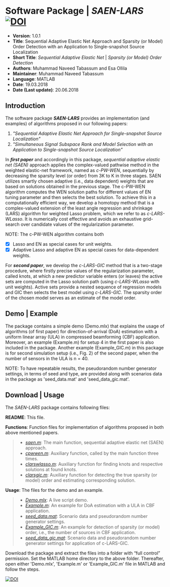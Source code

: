 # Software Package | _SAEN-LARS_    [![DOI](https://zenodo.org/badge/125818623.svg)](https://zenodo.org/badge/latestdoi/125818623)

* __Version__: 1.0.1 
* __Title__: Sequential Adaptive Elastic Net Approach and Sparsity (or Model) Order Detection with an Application to Single-snapshot Source Localization	 
* __Short Title__: _Sequential Adaptive Elastic Net_ | _Sparsity (or Model) Order Detection_
* __Authors__: Muhammad Naveed Tabassum and Esa Ollila
* __Maintainer__: Muhammad Naveed Tabassum
* __Language__: MATLAB
* __Date__: 19.03.2018
* __Date (Last update)__: 20.06.2018

## Introduction 

The software package __*SAEN-LARS*__ provides an implementation (and examples) of algorithms proposed in our following papers: 

1. _"Sequential Adaptive Elastic Net Approach for Single-snapshot Source Localization"_
2. _"Simultaneous Signal Subspace Rank and Model Selection with an Application to Single-snapshot Source Localization"_

In __*first paper*__ and accordingly in this package, _sequential adaptive elastic net (SAEN)_ approach applies the complex-valued pathwise method in the weighted elastic-net framework, named as _c-PW-WEN_, sequentially by decreasing the sparsity level (or order) from 3K to K in three stages. SAEN utilizes smartly chosen adaptive (i.e., data dependent) weights that are based on solutions obtained in the previous stage. The c-PW-WEN algorithm computes the WEN solution paths for different values of EN tuning parameter and then selects the best solution. To achieve this in a computationally efficient way, we develop a homotopy method that is a complex-valued extension of the least angle regression and shrinkage (LARS) algorithm for weighted Lasso problem, which we refer to as _c-LARS-WLasso_. It is numerically cost effective and avoids an exhaustive grid-search over candidate values of the regularization parameter.

NOTE: The c-PW-WEN algorithm contains both
- [x] Lasso and EN as special cases for unit weights. 
- [x] Adaptive Lasso and adaptive EN as special cases for data-dependent weights.

For __*second paper*__, we develop the _c-LARS-GIC_ method that is a two-stage procedure, where firstly precise values of the regularization parameter, called knots, at which a new predictor variable enters (or leaves) the active sets are computed in the Lasso solution path (using _c-LARS-WLasso_ with unit weights). Active sets provide a nested sequence of regression models and GIC then selects the best model using _c-LARS-GIC_. The sparsity order of the chosen model serves as an estimate of the model order.

## Demo | Example

The package contains a simple demo (Demo.mlx) that explains the usage of algorithms (of first paper) for direction-of-arrival (DoA) estimation with a uniform linear array (ULA) in compressed beamforming (CBF) application. Moreover, an example (Example.m) for setup 4 in the first paper is also included in the package. Another example (Example_GIC.m) in this package is for second simulation setup (i.e., Fig. 2) of the second paper, when the number of sensors in the ULA is n = 40.

NOTE: To have repeatable results, the pseudorandom number generator settings, in terms of seed and type, are provided along with scenarios data in the package as 'seed_data.mat' and 'seed_data_gic.mat'.

## Download | Usage

The _SAEN-LARS_ package contains following files:

__README__: This file.

__Functions__: Function files for implementation of algorithms proposed in both above mentioned papers.
> * _[saen.m](https://github.com/mntabassm/SAEN-LARS/blob/master/saen.m)_: The main function, sequential adaptive elastic net (SAEN) approach. 
> * _[cpwwen.m](https://github.com/mntabassm/SAEN-LARS/blob/master/cpwwen.m)_: Auxiliary function, called by the main function three times.
> * _[clarswlasso.m](https://github.com/mntabassm/SAEN-LARS/blob/master/clarswlasso.m)_: Auxiliary function for finding knots and respective solutions at found knots.
> * _[clarsgic.m](https://github.com/mntabassm/SAEN-LARS/blob/master/clarsgic.m)_: Auxiliary function for detecting the true sparsity (or model) order and estimating corresponding solution.

__Usage__: The files for the demo and an example.
> * _[Demo.mlx](https://github.com/mntabassm/SAEN-LARS/blob/master/Demo.mlx)_: A live script demo.
> * _[Example.m](https://github.com/mntabassm/SAEN-LARS/blob/master/Example.m)_: An example for DoA estimation with a ULA in CBF application.
> * _[seed_data.mat](https://github.com/mntabassm/SAEN-LARS/blob/master/seed_data.mat)_: Scenario data and pseudorandom number generator settings. 
> * _[Example_GIC.m](https://github.com/mntabassm/SAEN-LARS/blob/master/Example_GIC.m)_: An example for detection of sparsity (or model) order, i.e., the number of sources in CBF application.
> * _[seed_data_gic.mat](https://github.com/mntabassm/SAEN-LARS/blob/master/seed_data_gic.mat)_: Scenario data and pseudorandom number generator settings for application of c-LARS-GIC. 

Download the package and extract the files into a folder with “full control” permission.
Set the MATLAB home directory to the above folder. Thereafter, open either 'Demo.mlx', 'Example.m' or 'Example_GIC.m' file in MATLAB and follow the steps.

[![DOI](https://zenodo.org/badge/125818623.svg)](https://zenodo.org/badge/latestdoi/125818623) 
